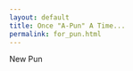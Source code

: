```yaml
---
layout: default
title: Once "A-Pun" A Time... 
permalink: for_pun.html
---
```


<div class="main_container">
  <div class="quote_container">
    <p><span class="fa fa-quote-left"></span><span id="pun"></span><span class="fa fa-quote-right"></span></p>
  </div>
  <div class="row button_container">
    <a href="https://github.com/xiaomeow" class="btn btn-social-icon btn-github" target="_blank" title="View Source Code">
      <span class="fa fa-github fa-lg"></span>
    </a>
    <div id="newPun" class="btn btn-primary pull-right new_pun" title="Generate a New Pun">New Pun</div>
  </div>
</div>

<script src="{{ site.baseurl }}public/js/kittify.js"></script>

